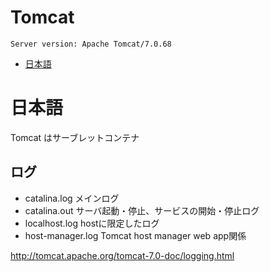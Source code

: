 # Tomcat

```
Server version: Apache Tomcat/7.0.68
```

* [日本語](#日本語)

# 日本語

Tomcat はサーブレットコンテナ

## ログ

- catalina.log メインログ
- catalina.out サーバ起動・停止、サービスの開始・停止ログ
- localhost.log hostに限定したログ
- host-manager.log   Tomcat host manager web app関係

http://tomcat.apache.org/tomcat-7.0-doc/logging.html
